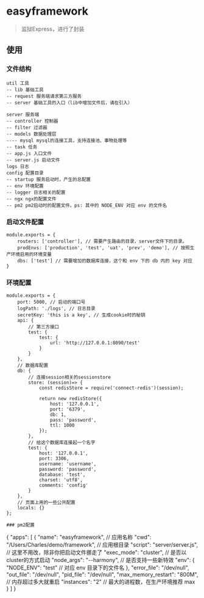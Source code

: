 # easyframework
> 监狱Express，进行了封装

## 使用

### 文件结构

```
util 工具
-- lib 基础工具
-- request 服务端请求第三方服务
-- server 基础工具的入口（lib中增加文件后，请在引入）

server 服务端
-- controller 控制器
-- filter 过滤器
-- models 数据处理层
---- mysql mysql的连接工具，支持连接池、事物处理等
-- task 任务
-- app.js 入口文件
-- server.js 启动文件
logs 日志
config 配置目录
-- startup 服务启动时，产生的总配置
-- env 环境配置
-- logger 日志相关的配置
-- ngx ngx的配置文件
-- pm2 pm2启动时的配置文件。ps: 其中的 NODE_ENV 对应 env 的文件名
```

### 启动文件配置

```
module.exports = {
	routers: ['controller'], // 需要产生路由的目录，server文件下的目录。
	prodEnvs: ['production', 'test', 'uat', 'prev', 'demo'], // 按照生产环境启用的环境变量
	dbs: ['test'] // 需要增加的数据库连接，这个和 env 下的 db 内的 key 对应
}
```

### 环境配置

```
module.exports = {
    port: 5000, // 启动的端口号
    logPath: './logs', // 日志目录
    secretKey: 'this is a key', // 生成cookie时的秘钥
    api: {
        // 第三方接口
        test: {
            test: {
                url: 'http://127.0.0.1:8090/test'
            }
        }
    },
    // 数据库配置
    db: {
        // 连接session相关的sessionstore
        store: (session)=> {
            const redisStore = require('connect-redis')(session);

            return new redisStore({
                host: '127.0.0.1',
                port: '6379',
                db: 1,
                pass: 'password',
                ttl: 1000
            });
        },
        // 给这个数据库连接起一个名字
        test: {
            host: '127.0.0.1',
            port: 3306,
            username: 'username',
            password: 'password',
            database: 'test',
            charset: 'utf8',
            comments: 'config'
        }
    },
    // 页面上用的一些公共配置
    locals: {}
};

### pm2配置

```
{
  "apps": [
    {
      "name": "easyframework", // 应用名称
      "cwd": "/Users/Charles/demo/framework", // 应用根目录
      "script": "server/server.js", // 这里不用改，除非你把启动文件挪走了
      "exec_mode": "cluster",       // 是否以cluster的方式启动
      "node_args": "--harmony",     // 是否支持一些新特效
      "env": {
        "NODE_ENV": "test"          // 对应 env 目录下的文件名
      },
      "error_file": "/dev/null",
      "out_file": "/dev/null",
      "pid_file": "/dev/null",
      "max_memory_restart": "800M", // 内存超过多大就重启
      "instances": "2"              // 最大的进程数，在生产环境推荐 max 
    }
  ]
}

```
